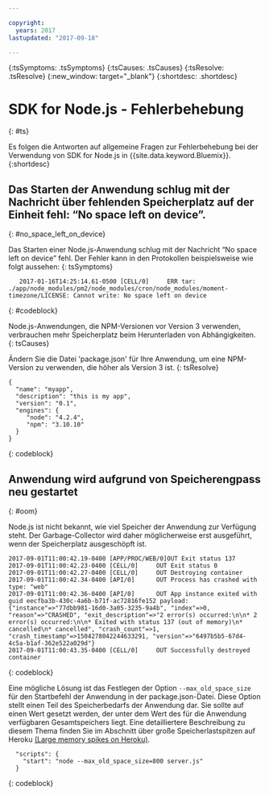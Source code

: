 ```yaml
---

copyright:
  years: 2017
lastupdated: "2017-09-18"

---
```


{:tsSymptoms: .tsSymptoms}
{:tsCauses: .tsCauses}
{:tsResolve: .tsResolve}
{:new_window: target="_blank"}
{:shortdesc: .shortdesc}

# SDK for Node.js - Fehlerbehebung
{: #ts}


Es folgen die Antworten auf allgemeine Fragen zur Fehlerbehebung bei der Verwendung von SDK for Node.js in {{site.data.keyword.Bluemix}}.
{:shortdesc}

## Das Starten der Anwendung schlug mit der Nachricht über fehlenden Speicherplatz auf der Einheit fehl: “No space left on device”.
{: #no_space_left_on_device}


Das Starten einer Node.js-Anwendung schlug mit der Nachricht “No space left on device” fehl. Der Fehler kann in den Protokollen beispielsweise wie folgt aussehen: {: tsSymptoms}

```
   2017-01-16T14:25:14.61-0500 [CELL/0]     ERR tar: ./app/node_modules/pm2/node_modules/cron/node_modules/moment-timezone/LICENSE: Cannot write: No space left on device

```
{: #codeblock}

Node.js-Anwendungen, die NPM-Versionen vor Version 3 verwenden, verbrauchen mehr Speicherplatz beim Herunterladen von Abhängigkeiten.
{: tsCauses}

Ändern Sie die Datei 'package.json' für Ihre Anwendung, um eine NPM-Version zu verwenden, die höher als Version 3 ist.
{: tsResolve}

```
{
  "name": "myapp",
  "description": "this is my app",
  "version": "0.1",
  "engines": {
     "node": "4.2.4",
     "npm": "3.10.10"
  }
}
```
{: codeblock}

## Anwendung wird aufgrund von Speicherengpass neu gestartet
{: #oom}

Node.js ist nicht bekannt, wie viel Speicher der Anwendung zur Verfügung steht. Der Garbage-Collector wird daher möglicherweise erst ausgeführt, wenn der Speicherplatz ausgeschöpft ist.

```
2017-09-01T11:00:42.19-0400 [APP/PROC/WEB/0]OUT Exit status 137
2017-09-01T11:00:42.23-0400 [CELL/0]     OUT Exit status 0
2017-09-01T11:00:42.27-0400 [CELL/0]     OUT Destroying container
2017-09-01T11:00:42.34-0400 [API/0]      OUT Process has crashed with type: "web"
2017-09-01T11:00:42.36-0400 [API/0]      OUT App instance exited with guid eecfba3b-430c-4a6b-b71f-ac72816fe152 payload: {"instance"=>"77dbb981-16d0-3a05-3235-9a4b", "index"=>0, "reason"=>"CRASHED", "exit_description"=>"2 error(s) occurred:\n\n* 2 error(s) occurred:\n\n* Exited with status 137 (out of memory)\n* cancelled\n* cancelled", "crash_count"=>1, "crash_timestamp"=>1504278042244633291, "version"=>"6497b5b5-67d4-4c5a-b1af-362e522a029d"}
2017-09-01T11:00:43.35-0400 [CELL/0]     OUT Successfully destroyed container
```
{: codeblock}

Eine mögliche Lösung ist das Festlegen der Option `--max_old_space_size` für den Startbefehl der Anwendung in der package.json-Datei. Diese Option stellt einen Teil des Speicherbedarfs der Anwendung dar. Sie sollte auf einen Wert gesetzt werden, der unter dem Wert des für die Anwendung verfügbaren Gesamtspeichers liegt. Eine detailliertere Beschreibung zu diesem Thema finden Sie im Abschnitt über große Speicherlastspitzen auf Heroku [(Large memory spikes on Heroku)](https://github.com/nodejs/node/issues/3370).
```
  "scripts": {
    "start": "node --max_old_space_size=800 server.js"
  }
```
{: codeblock}
